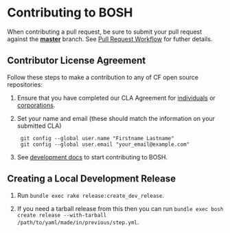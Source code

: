 # Contributing to BOSH

When contributing a pull request, be sure to submit your pull request against the [**master**](https://github.com/cloudfoundry/bosh/tree/master) branch. See [Pull Request Workflow](docs/pull_request_workflow.md) for futher details.

## Contributor License Agreement

Follow these steps to make a contribution to any of CF open source repositories:

1. Ensure that you have completed our CLA Agreement for
   [individuals](http://cloudfoundry.org/pdfs/CFF_Individual_CLA.pdf) or
   [corporations](http://cloudfoundry.org/pdfs/CFF_Corporate_CLA.pdf).

1. Set your name and email (these should match the information on your submitted CLA)

        git config --global user.name "Firstname Lastname"
        git config --global user.email "your_email@example.com"

1. See [development docs](docs/README.md) to start contributing to BOSH.

## Creating a Local Development Release

1. Run `bundle exec rake release:create_dev_release`.

2. If you need a tarball release from this then you can run `bundle exec bosh create release --with-tarball /path/to/yaml/made/in/previous/step.yml`.
